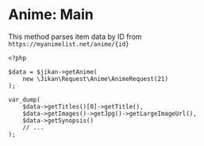 # Anime: Main
This method parses item data by ID from `https://myanimelist.net/anime/{id}`

```
<?php

$data = $jikan->getAnime(
    new \Jikan\Request\Anime\AnimeRequest(21)
);

var_dump(
    $data->getTitles()[0]->getTitle(),
    $data->getImages()->getJpg()->getLargeImageUrl(),
    $data->getSynopsis()
    // ...
);
```